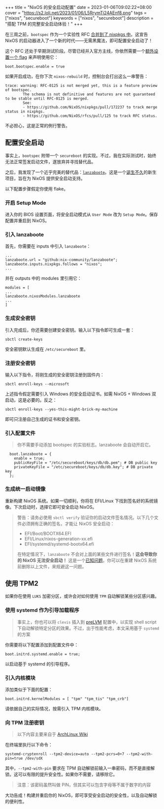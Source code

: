 +++
title = "NixOS 的安全启动配置"
date = 2023-01-06T09:02:22+08:00
cover = "https://s2.loli.net/2023/01/06/L5RrymTi24AEnf8.png"
tags = ["nixos", "secureboot"]
keywords = ["nixos", "secureboot"]
description = "搭配 TPM 的完整安全启动体验！"
+++

在三周之前，`bootspec` 作为一个实验性 RFC [合并到了 nixpkgs 中](https://github.com/NixOS/nixpkgs/pull/172237/)。这宣告 NixOS 的启动器进入了一个新的时代——无需黑魔法，即可配置安全启动了！

这个 RFC 还处于早期测试阶段。尽管已经并入官方主线，你依然需要一个[额外设置一个 flag](https://github.com/NixOS/nixpkgs/pull/172237/files#diff-a44165d56783b4b5ce64115fcab496a6513d177ec9c2c6172cb9abc2a9fdced1) 来声明使用它：

```shell
boot.bootspec.enable = true
```

如果开启成功，在你下次 `nixos-rebuild` 时，控制台会打出这么一串警告：

```shell
trace: warning: RFC-0125 is not merged yet, this is a feature preview of bootspec.
        The schema is not definitive and features are not guaranteed to be stable until RFC-0125 is merged.
        See:
        - https://github.com/NixOS/nixpkgs/pull/172237 to track merge status in nixpkgs.
        - https://github.com/NixOS/rfcs/pull/125 to track RFC status.

```

不必担心，这是正常的例行警告。

## 配置安全启动

事实上，`bootspec` 附带一个 `secureboot` 的实现。不过，我在实际测试时，始终无法正常签发启动文件，遂放弃并寻找替代品。

之后，我发现了一个近乎完美的替代品：[`lanzaboote`](https://github.com/nix-community/lanzaboote)。这是一个[诞生不久](https://github.com/nix-community/lanzaboote/commit/cd39fd3a6b016a6e28dca8df4fdfa319cdda2703)的新生项目，旨在为 NixOS 提供安全启动支持。

以下配置步骤假定你使用 flake。

### 开启 Setup Mode
进入你的 BIOS 设置页面，将安全启动模式从 ```User Mode``` 改为 ```Setup Mode```。保存配置并重启到 NixOS。

### 引入 lanzaboote
首先，你需要在 inputs 中引入 `lanzaboote`：

```shell
...
lanzaboote.url = "github:nix-community/lanzaboote";
lanzaboote.inputs.nixpkgs.follows = "nixos";
...
```

并在 outputs 中的 modules 里引用它：

```shell
modules = [
...
lanzaboote.nixosModules.lanzaboote
...
]
```

### 生成安全密钥
引入完成后，你还需要创建安全密钥。输入以下指令即可生成一套：
```shell
sbctl create-keys
```

安全密钥默认生成在 ```/etc/secureboot``` 里。

### 注册安全密钥
输入以下指令，将刚生成的安全密钥注册到固件内：
```shell
sbctl enroll-keys --microsoft
```

上述指令假定需要引入 Windows 的安全启动证书。如需 NixOS + Windows 双启动，这是必要的。反之：

```shell
sbctl enroll-keys --yes-this-might-brick-my-machine
```

即可只注册自己生成的证书和安全密钥。

### 引入配置文件
> 你不需要手动添加 bootspec 的实验标志。lanzaboote 会自动开启它。
```shell
  boot.lanzaboote = {
    enable = true;
    publicKeyFile = "/etc/secureboot/keys/db/db.pem"; # DB public key
    privateKeyFile = "/etc/secureboot/keys/db/db.key"; # DB private key
  };
```

### 生成统一启动镜像
重新构建 NixOS 系统。如果一切顺利，你将在 EFI/Linux 下找到签名好的系统镜像。下次启动时，选择它即可安全启动 NixOS。

> 警告：请务必使用 ```sbctl verify``` 验证你的启动文件签名情况。以下几个文件必须拥有正确的签名，才能让 NixOS 安全启动：
> - EFI/Boot/BOOTX64.EFI
> - EFI/Linux/nixos-generation-xx.efi
> - EFI/systemd/systemd-bootx64.efi
>
> 在特定情况下，```lanzaboote``` 不会对上面的某些文件进行签名！**这会导致你的 NixOS 无法安全启动！** 这是一个[已知问题](https://github.com/nix-community/lanzaboote/issues/39)。你可以在重建 NixOS 系统前删除以上文件，来规避这一问题。

## 使用 TPM2
如果你在使用 ```LUKS``` 加密分区，或许会对如何使用 ```TPM``` 自动解锁某些分区感兴趣。

### 使用 systemd 作为引导加载程序
> 事实上，你也可以将 ```clevis``` 插入到 [preLVM](https://search.nixos.org/options?channel=unstable&show=boot.initrd.preLVMCommands&from=0&size=50&sort=relevance&type=packages&query=preLVM) 配置中，以实现 shell script 下自动解锁特定分区的效果。不过，出于性能考虑，本文采用基于 ```systemd``` 的方案

你需要将以下配置添加到配置文件中：
```shell
boot.initrd.systemd.enable = true;
```

以启动基于 systemd 的引导程序。

### 引入内核模块
添加类似于下面的配置：
```shell
boot.initrd.kernelModules = [ "tpm" "tpm_tis" "tpm_crb"]
```

请依据自己的实际情况，按需引入 TPM 内核模块。

### 向 TPM 注册密钥
> 以下内容主要来自于 [ArchLinux Wiki](https://wiki.archlinux.org/title/TPM)

在终端里执行以下命令：
```
systemd-cryptenroll --tpm2-device=auto --tpm2-pcrs=0+7 --tpm2-with-pin=true /dev/sdX
```

其中，```--tpm2-with-pin``` 要求在 TPM 自动解锁前输入一串密码，而不是直接解锁。这可以有限的提升安全性。如果你不需要，请移除它。

> 注意：该密码虽然叫做 PIN，但其实可以包含字母等不属于数字的内容

大功告成！构建并重启你的 NixOS，即可享受安全启动的安全性，以及自动解锁的便利性。